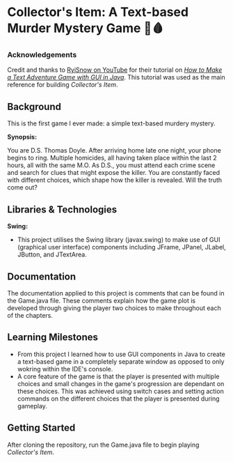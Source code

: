 # Collector's Item: A Text-based Murder Mystery Game 🔪🩸
### Acknowledgements
Credit and thanks to [RyiSnow on YouTube](https://www.youtube.com/@RyiSnow) for their tutorial on [_How to Make a Text Adventure Game with GUI in Java_](https://www.youtube.com/playlist?list=PL_QPQmz5C6WUMB0xEMZosWbyQo_Kil0Fb). This tutorial was used as the main reference for building _Collector's Item_.
## Background
This is the first game I ever made: a simple text-based murdery mystery.  

**Synopsis:**

You are D.S. Thomas Doyle. After arriving home late one night, your phone begins to ring.
Multiple homicides, all having taken place within the last 2 hours, all with the same M.O.
As D.S., you must attend each crime scene and search for clues that might expose the killer.
You are constantly faced with different choices, which shape how the killer is revealed.
Will the truth come out?
## Libraries & Technologies
**Swing:**
- This project utilises the Swing library (javax.swing) to make use of GUI (graphical user interface) components including JFrame, JPanel, JLabel, JButton, and JTextArea.
## Documentation
The documentation applied to this project is comments that can be found in the Game.java file. These comments explain how the game plot is developed through giving the player two choices to make throughout each of the chapters.
## Learning Milestones
- From this project I learned how to use GUI components in Java to create a text-based game in a completely separate window as opposed to only wokring within the IDE's console.
- A core feature of the game is that the player is presented with multiple choices and small changes in the game's progression are dependant on these choices. This was achieved using switch cases and setting action commands on the different choices that the player is presented during gameplay.
## Getting Started
After cloning the repository, run the Game.java file to begin playing _Collector's Item_.
